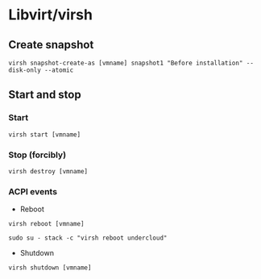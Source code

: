 Libvirt/virsh
=============

## Create snapshot

```
virsh snapshot-create-as [vmname] snapshot1 "Before installation" --disk-only --atomic
```


## Start and stop

### Start

```
virsh start [vmname]
```

### Stop (forcibly)

```
virsh destroy [vmname]
```

### ACPI events

  * Reboot

```
virsh reboot [vmname]
```

```
sudo su - stack -c "virsh reboot undercloud"
```

  * Shutdown

```
virsh shutdown [vmname]
```
